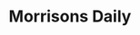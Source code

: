 ---
title: "Morrisons Daily"
url: /haywards-heath/morrisons-daily-america-lane/
shop: convenience
---